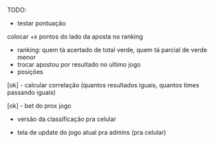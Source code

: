 TODO:

- testar pontuação

colocar +x pontos do lado da aposta no ranking

- ranking: quem tá acertado de total verde, quem tá parcial de verde menor
- trocar apostou por resultado no ultimo jogo
- posições

[ok] - calcular correlação (quantos resultados iguais, quantos times passando iguais)

[ok] - bet do prox jogo

- versão da classificação pra celular

- tela de update do jogo atual pra admins (pra celular)


